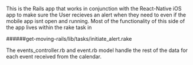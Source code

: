 This is the Rails app that works in conjunction with the React-Native iOS app to make sure the User recieves an alert when they need to even if the mobile app isnt open and running. Most of the functionality of this side of the app lives within the rake task in

######get-moving-rails/lib/tasks/initiate_alert.rake

The events_controller.rb and event.rb model handle the rest of the data for each event received from the calendar.
